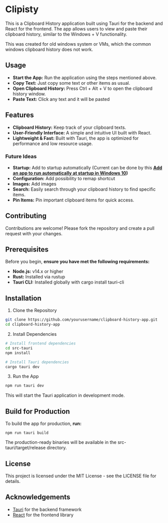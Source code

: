 # Clipisty
This is a Clipboard History application built using Tauri for the backend and React for the frontend. The app allows users to view and paste their clipboard history, similar to the Windows + V functionality.

This was created for old windows system or VMs, which the common windows clipboard history does not work. 


## Usage
- **Start the App:** Run the application using the steps mentioned above.
- **Copy Text:** Just copy some text or other items as usual.
- **Open Clipboard History:** Press Ctrl + Alt + V to open the clipboard history window.
- **Paste Text:** Click any text and it will be pasted

## Features
- **Clipboard History:** Keep track of your clipboard texts.
- **User-Friendly Interface:** A simple and intuitive UI built with React.
- **Lightweight & Fast:** Built with Tauri, the app is optimized for performance and low resource usage.

### Future Ideas
- **Startup:** Add to startup automatically (Current can be done by this **[Add an app to run automatically at startup in Windows 10](**https:**//support.microsoft.com/en-us/windows/add-an-app-to-run-automatically-at-startup-in-windows-10-150da165-dcd9-7230-517b-cf3c295d89dd))**
- **Configuration:** Add possibility to remap shortcut
- **Images:** Add images
- **Search:** Easily search through your clipboard history to find specific items.
- **Pin Items:** Pin important clipboard items for quick access.

## Contributing
Contributions are welcome! Please fork the repository and create a pull request with your changes.

## Prerequisites
Before you begin, **ensure you have met the following requirements:**

- **Node.js:** v14.x or higher
- **Rust:** Installed via rustup
- **Tauri CLI:** Installed globally with cargo install tauri-cli

## Installation
1. Clone the Repository

```bash
git clone https://github.com/yourusername/clipboard-history-app.git
cd clipboard-history-app
```

2. Install Dependencies

```bash
# Install frontend dependencies
cd src-tauri
npm install

# Install Tauri dependencies
cargo tauri dev
```
3. Run the App

```bash
npm run tauri dev
```
This will start the Tauri application in development mode.



## Build for Production
To build the app for production, **run:**

```
npm run tauri build
```
The production-ready binaries will be available in the src-tauri/target/release directory.

## License
This project is licensed under the MIT License - see the LICENSE file for details.

## Acknowledgements
- [Tauri](**https:**//tauri.app/) for the backend framework
- [React](**https:**//react.dev/) for the frontend library